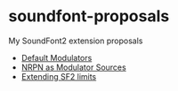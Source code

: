 # soundfont-proposals
My SoundFont2 extension proposals

- [Default Modulators](default_modulators)
- [NRPN as Modulator Sources](nprn_mod_sources)
- [Extending SF2 limits](extended_limits)